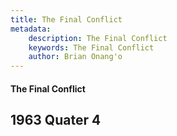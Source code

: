 ```yaml
---
title: The Final Conflict
metadata:
    description: The Final Conflict
    keywords: The Final Conflict
    author: Brian Onang'o
---
```


#### The Final Conflict

## 1963 Quater 4
